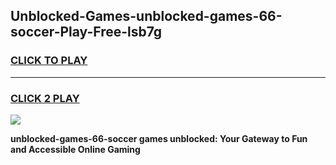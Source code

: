 
## Unblocked-Games-unblocked-games-66-soccer-Play-Free-lsb7g
<h3>
<a href="https://premium76.site?title=unblocked-games-66-soccer&ref=09A">CLICK TO PLAY</a></h3>
<hr>

<h3>
<a href="https://premium76.site?title=unblocked-games-66-soccer&ref=09A">CLICK 2 PLAY</a>
  
</h3>

<a href="https://premium76.site?title=unblocked-games-66-soccer&ref=09A"><img src="https://clearcache.store/games.png"></a>


**unblocked-games-66-soccer games unblocked: Your Gateway to Fun and Accessible Online Gaming**
